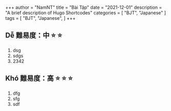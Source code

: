 +++
author = "NamNT"
title = "Bài Tập"
date = "2021-12-01"
description = "A brief description of Hugo Shortcodes"
categories = [
    "BJT",
    "Japanese"
]
tags = [
    "BJT",
    "Japanese",
]
+++

## Dễ   難易度：中  ⭐ ⭐ 
1. dsg
2. sdgs
3. 2342

## Khó  難易度：高  ⭐ ⭐ ⭐
1. dfg
2. sfg
3. sdf